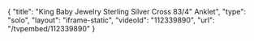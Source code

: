 {
    "title": "King Baby Jewelry Sterling Silver Cross 83\/4\" Anklet",
    "type": "solo",
    "layout": "iframe-static",
    "videoId": "112339890",
    "url": "\/tvpembed\/112339890"
}